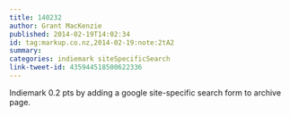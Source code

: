 ```yaml
---
title: 140232
author: Grant MacKenzie
published: 2014-02-19T14:02:34
id: tag:markup.co.nz,2014-02-19:note:2tA2
summary:
categories: indiemark siteSpecificSearch
link-tweet-id: 435944518500622336
---
```


Indiemark  0.2 pts by adding a google site-specific search form to archive page.
